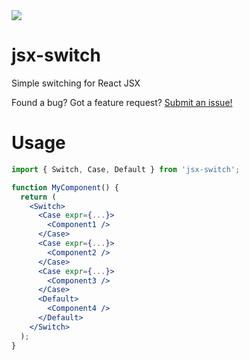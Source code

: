 <img src="https://travis-ci.org/ryardley/jsx-switch.svg?branch=master" />

# jsx-switch

Simple switching for React JSX

Found a bug? Got a feature request? [Submit an issue!](https://github.com/ryardley/jsx-switch/issues)

# Usage

```jsx
import { Switch, Case, Default } from 'jsx-switch';

function MyComponent() {
  return (
    <Switch>
      <Case expr={...}>
        <Component1 />
      </Case>
      <Case expr={...}>
        <Component2 />
      </Case>
      <Case expr={...}>
        <Component3 />
      </Case>
      <Default>
        <Component4 />
      </Default>
    </Switch>
  );
}
```


